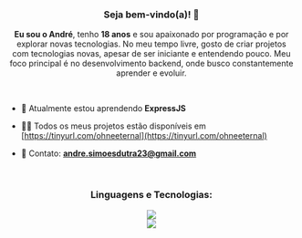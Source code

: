 <h3 align="center">Seja bem-vindo(a)! 👋</h3>
<p align="center"><strong>Eu sou o André</strong>, tenho <strong>18 anos</strong> e sou apaixonado por programação e por explorar novas tecnologias. No meu tempo livre, gosto de criar projetos com tecnologias novas, apesar de ser iniciante e entendendo pouco. Meu foco principal é no desenvolvimento backend, onde busco constantemente aprender e evoluir.</p>

<br>

- 🌱 Atualmente estou aprendendo **ExpressJS**

- 👨‍💻 Todos os meus projetos estão disponíveis em [https://tinyurl.com/ohneeternal](https://tinyurl.com/ohneeternal)

- 📩 Contato: **andre.simoesdutra23@gmail.com**

<br>

<h3 align="center">Linguagens e Tecnologias:</h3>
<p align="center">
  <a href="https://skillicons.dev">
    <img src="https://skillicons.dev/icons?i=cs,dotnet,js,express,py,selenium" />
    <br>
    <img src="https://skillicons.dev/icons?i=postman,mysql,mongodb,git" />
  </a>
</p>

<br>

